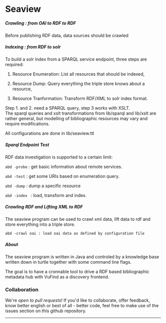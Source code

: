 

Seaview
========

##### Crawling : from OAI to RDF to RDF

  Before publishing RDF data, data sources should be crawled

##### Indexing : from RDF to solr

  To build a solr index from a SPARQL service endpoint,
  three steps are required:

  1. Resource Enumeration: List all resources that should be indexed,

  2. Resource Dump: Query everything the triple store knows about a resource,

  3. Resource Tranformation: Transform RDF/XML to solr index format.


Step 1. and 2. need a SPARQL query, step 3 works with XSLT. <br/>
  The sparql queries and xslt transformations from lib/sparql and lib/xslt
  are rather general, but modelling of bibliographic resources may vary and 
  require modifications.  


  All configurations are done in lib/seaview.ttl

##### Sparql Endpoint Test
  RDF data investigation is supported to a certain limit:

  <code>abd -probe</code> : get basic information about remote services.

  <code>abd -test</code> : get some URIs based on enumeration query.

  <code>abd -dump</code> : dump a specific resource

  <code>abd -index </code> : load, transform and index.

##### Crawling RDF and Lifting XML to RDF

  The seaview program can be used to crawl xml data, lift data to rdf
  and store everything into a triple store. 

    abd -crawl oai : load oai data as defined by configuration file

##### About

  The seaview program is written in Java and controled by a 
  knowledge base written down in turtle together with some 
  command line flags.

  The goal is to have a cronnable tool to drive a RDF based 
  bibliographic metadata hub with VuFind as a discovery frontend.


### Collaboration

  We're *open to pull requests*! If you'd like to collaborate, 
  offer feedback, know better english or best of all - better code, 
  feel free to make use of the issues section on this github repository.

____________________________________________________________________________
